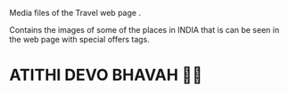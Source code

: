 Media files of the Travel web page .

Contains the images of some of the places in INDIA that is can be seen in the web page with special offers tags.


# ATITHI DEVO BHAVAH  🙏🏻

